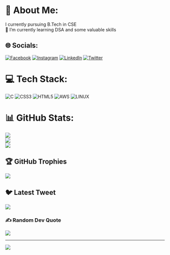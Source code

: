 # 💫 About Me:
 I currently pursuing B.Tech in CSE <br>🌱 I’m currently learning DSA and some valuable skills<br>


## 🌐 Socials:
[![Facebook](https://img.shields.io/badge/Facebook-%231877F2.svg?logo=Facebook&logoColor=white)](https://facebook.com/param.sharma.78608) [![Instagram](https://img.shields.io/badge/Instagram-%23E4405F.svg?logo=Instagram&logoColor=white)](https://instagram.com/param.sharma_) [![LinkedIn](https://img.shields.io/badge/LinkedIn-%230077B5.svg?logo=linkedin&logoColor=white)](https://linkedin.com/in/paramjeet-sharma-864a85219) [![Twitter](https://img.shields.io/badge/Twitter-%231DA1F2.svg?logo=Twitter&logoColor=white)](https://twitter.com/ParamSh11881839) 

# 💻 Tech Stack:
![C](https://img.shields.io/badge/c-%2300599C.svg?style=flat&logo=c&logoColor=white) ![CSS3](https://img.shields.io/badge/css3-%231572B6.svg?style=flat&logo=css3&logoColor=white) ![HTML5](https://img.shields.io/badge/html5-%23E34F26.svg?style=flat&logo=html5&logoColor=white) ![AWS](https://img.shields.io/badge/AWS-%23FF9900.svg?style=flat&logo=amazon-aws&logoColor=white) ![LINUX](https://img.shields.io/badge/Linux-FCC624?style=flat&logo=linux&logoColor=black)
# 📊 GitHub Stats:
![](https://github-readme-stats.vercel.app/api?username=param860&theme=blueberry&hide_border=false&include_all_commits=true&count_private=true)<br/>
![](https://github-readme-streak-stats.herokuapp.com/?user=param860&theme=blueberry&hide_border=false)<br/>
![](https://github-readme-stats.vercel.app/api/top-langs/?username=param860&theme=blueberry&hide_border=false&include_all_commits=true&count_private=true&layout=compact)

## 🏆 GitHub Trophies
![](https://github-profile-trophy.vercel.app/?username=param860&theme=radical&no-frame=false&no-bg=true&margin-w=4)

## 🐦 Latest Tweet
[![](https://gtce.itsvg.in/api?username=ParamSh11881839)](https://github.com/VishwaGauravIn/github-twitter-card-embed)

### ✍️ Random Dev Quote
![](https://quotes-github-readme.vercel.app/api?type=horizontal&theme=radical)

---
[![](https://visitcount.itsvg.in/api?id=param860&icon=7&color=5)](https://visitcount.itsvg.in)

<!-- Proudly created with GPRM ( https://gprm.itsvg.in ) -->
